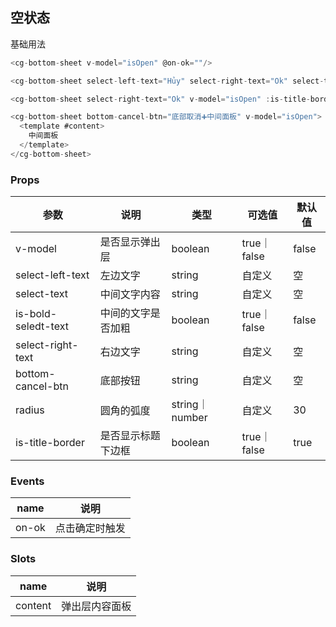 ## 空状态

基础用法

```javascript
<cg-bottom-sheet v-model="isOpen" @on-ok=""/>
```
```javascript
<cg-bottom-sheet select-left-text="Hủy" select-right-text="Ok" select-text="自定义标加粗题栏" is-bold-seledt-text v-model="isOpen"/>
```
```javascript
<cg-bottom-sheet select-right-text="Ok" v-model="isOpen" :is-title-border="false" />
```
```javascript
<cg-bottom-sheet bottom-cancel-btn="底部取消➕中间面板" v-model="isOpen">
  <template #content>
    中间面板
  </template>
</cg-bottom-sheet>
```
### Props

| 参数     | 说明                 | 类型    | 可选值                    | 默认值  |
| -------- | -------------------- | ------- | ------------------------- | ------- |
| v-model  | 是否显示弹出层  | boolean  |  true｜false  | false |
| select-left-text     | 左边文字  | string  |  自定义  | 空 |
| select-text     | 中间文字内容  | string  |  自定义  | 空 |
| is-bold-seledt-text  | 中间的文字是否加粗  | boolean  | true｜false  | false |
| select-right-text     | 右边文字  | string  |  自定义  | 空 |
| bottom-cancel-btn     | 底部按钮  | string  |  自定义  | 空 |
| radius     | 圆角的弧度 | string｜number  |  自定义  | 30 |
| is-title-border | 是否显示标题下边框 | boolean  |  true｜false  | true |




### Events
|     name    | 说明                                     |
| ------------  | ---------------------------------------- |
| on-ok | 点击确定时触发 |

### Slots

| name    | 说明                                     |
| ------- | ---------------------------------------- |
| content | 弹出层内容面板 |